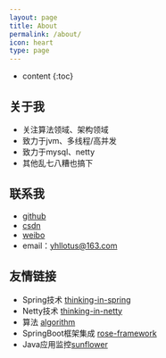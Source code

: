 ```yaml
---
layout: page
title: About
permalink: /about/
icon: heart
type: page
---
```


* content
{:toc}

## 关于我
* 关注算法领域、架构领域
* 致力于jvm、多线程/高并发
* 致力于mysql、netty
* 其他乱七八糟也搞下

## 联系我
* [github](https://github.com/yihonglei)
* [csdn](https://blog.csdn.net/yhl_jxy)
* [weibo](https://weibo.com/u/6760221856)
* email：yhllotus@163.com

## 友情链接
* Spring技术 [thinking-in-spring](https://github.com/yihonglei/thinking-in-spring)
* Netty技术 [thinking-in-netty](https://github.com/yihonglei/thinking-in-netty)
* 算法 [algorithm](https://github.com/yihonglei/algorithm)
* SpringBoot框架集成 [rose-framework](https://github.com/yihonglei/rose-framework)
* Java应用监控[sunflower](https://github.com/jchry/sunflower)
